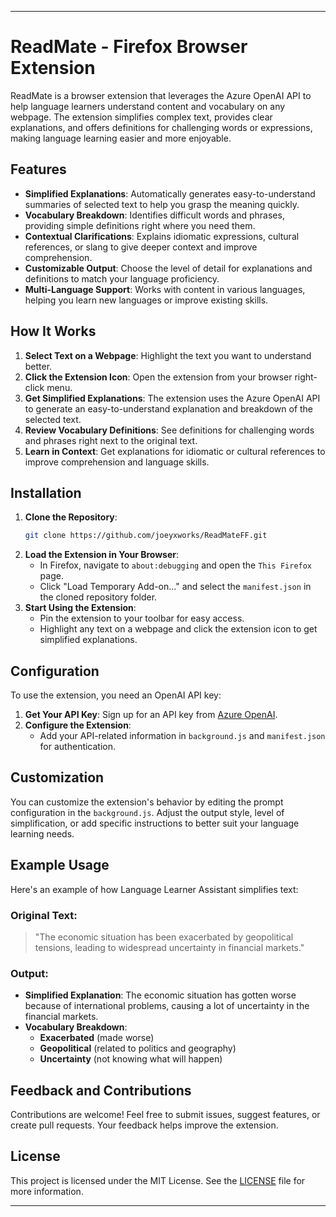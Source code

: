 
---

# ReadMate - Firefox Browser Extension

ReadMate is a browser extension that leverages the Azure OpenAI API to help language learners understand content and vocabulary on any webpage. The extension simplifies complex text, provides clear explanations, and offers definitions for challenging words or expressions, making language learning easier and more enjoyable.

## Features

- **Simplified Explanations**: Automatically generates easy-to-understand summaries of selected text to help you grasp the meaning quickly.
- **Vocabulary Breakdown**: Identifies difficult words and phrases, providing simple definitions right where you need them.
- **Contextual Clarifications**: Explains idiomatic expressions, cultural references, or slang to give deeper context and improve comprehension.
- **Customizable Output**: Choose the level of detail for explanations and definitions to match your language proficiency.
- **Multi-Language Support**: Works with content in various languages, helping you learn new languages or improve existing skills.

## How It Works

1. **Select Text on a Webpage**: Highlight the text you want to understand better.
2. **Click the Extension Icon**: Open the extension from your browser right-click menu.
3. **Get Simplified Explanations**: The extension uses the Azure OpenAI API to generate an easy-to-understand explanation and breakdown of the selected text.
4. **Review Vocabulary Definitions**: See definitions for challenging words and phrases right next to the original text.
5. **Learn in Context**: Get explanations for idiomatic or cultural references to improve comprehension and language skills.

## Installation

1. **Clone the Repository**:
   ```bash
   git clone https://github.com/joeyxworks/ReadMateFF.git
   ```
2. **Load the Extension in Your Browser**:
   - In Firefox, navigate to `about:debugging` and open the `This Firefox` page.
   - Click "Load Temporary Add-on..." and select the `manifest.json` in the cloned repository folder.
3. **Start Using the Extension**:
   - Pin the extension to your toolbar for easy access.
   - Highlight any text on a webpage and click the extension icon to get simplified explanations.

## Configuration

To use the extension, you need an OpenAI API key:

1. **Get Your API Key**: Sign up for an API key from [Azure OpenAI](https://oai.azure.com/).
2. **Configure the Extension**:
   - Add your API-related information in `background.js` and `manifest.json` for authentication.

## Customization

You can customize the extension's behavior by editing the prompt configuration in the `background.js`. Adjust the output style, level of simplification, or add specific instructions to better suit your language learning needs.

## Example Usage

Here's an example of how Language Learner Assistant simplifies text:

### Original Text:
> "The economic situation has been exacerbated by geopolitical tensions, leading to widespread uncertainty in financial markets."

### Output:
- **Simplified Explanation**: The economic situation has gotten worse because of international problems, causing a lot of uncertainty in the financial markets.
- **Vocabulary Breakdown**:
  - **Exacerbated** (made worse)
  - **Geopolitical** (related to politics and geography)
  - **Uncertainty** (not knowing what will happen)

## Feedback and Contributions

Contributions are welcome! Feel free to submit issues, suggest features, or create pull requests. Your feedback helps improve the extension.

## License

This project is licensed under the MIT License. See the [LICENSE](LICENSE) file for more information.

---

